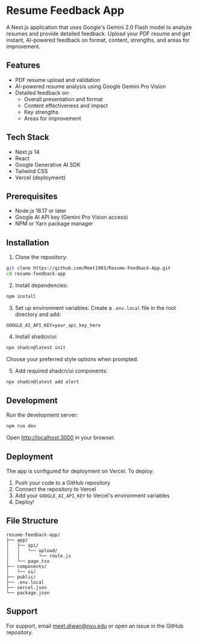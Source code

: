 # Resume Feedback App

A Next.js application that uses Google's Gemini 2.0 Flash model to analyze resumes and provide detailed feedback. Upload your PDF resume and get instant, AI-powered feedback on format, content, strengths, and areas for improvement.

## Features

- PDF resume upload and validation
- AI-powered resume analysis using Google Gemini Pro Vision
- Detailed feedback on:
  - Overall presentation and format
  - Content effectiveness and impact
  - Key strengths
  - Areas for improvement

## Tech Stack

- Next.js 14
- React
- Google Generative AI SDK
- Tailwind CSS
- Vercel (deployment)

## Prerequisites

- Node.js 18.17 or later
- Google AI API key (Gemini Pro Vision access)
- NPM or Yarn package manager

## Installation

1. Clone the repository:
```bash
git clone https://github.com/Meet1903/Resume-Feedback-App.git
cd resume-feedback-app
```

2. Install dependencies:
```bash
npm install
```

3. Set up environment variables:
Create a `.env.local` file in the root directory and add:
```
GOOGLE_AI_API_KEY=your_api_key_here
```

4. Install shadcn/ui:
```bash
npx shadcn@latest init
```
Choose your preferred style options when prompted.

5. Add required shadcn/ui components:
```bash
npx shadcn@latest add alert
```

## Development

Run the development server:
```bash
npm run dev
```

Open [http://localhost:3000](http://localhost:3000) in your browser.

## Deployment

The app is configured for deployment on Vercel. To deploy:

1. Push your code to a GitHub repository
2. Connect the repository to Vercel
3. Add your `GOOGLE_AI_API_KEY` to Vercel's environment variables
4. Deploy!

## File Structure

```
resume-feedback-app/
├── app/
│   ├── api/
│   │   └── upload/
│   │       └── route.js
│   └── page.tsx
├── components/
│   └── ui/
├── public/
├── .env.local
├── vercel.json
└── package.json
```

## Support

For support, email meet.diwan@nyu.edu or open an issue in the GitHub repository.